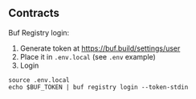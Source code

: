 Contracts
---------

Buf Registry login:

1. Generate token at https://buf.build/settings/user
2. Place it in `.env.local` (see `.env` example)
3. Login

```shell
source .env.local
echo $BUF_TOKEN | buf registry login --token-stdin
```
